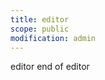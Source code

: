 ```yaml
---
title: editor
scope: public
modification: admin
---
```

<div>
editor
<!-- <teditor v-if="mounted" v-model="content" :initialEditType="'markdown'" :height="'500px'" /> -->

 <!-- <div id="editor"></div> -->
 <content-editor/>
end of editor
</div>



